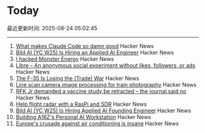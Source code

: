 # Today

最近更新时间: 2025-08-24 05:02:45

--- 
1. [What makes Claude Code so damn good](https://minusx.ai/blog/decoding-claude-code/) Hacker News
2. [Bild AI (YC W25) Is Hiring an Applied AI Engineer](https://www.workatastartup.com/jobs/75647) Hacker News
3. [I hacked Monster Energy](https://bobdahacker.com/blog/monster-energy) Hacker News
4. [Libre – An anonymous social experiment without likes, followers, or ads](https://libreantisocial.com) Hacker News
5. [The F-35 Is Losing the (Trade) War](https://www.jalopnik.com/1945910/f-35-fighter-jet-losing-trade-war/) Hacker News
6. [Line scan camera image processing for train photography](https://daniel.lawrence.lu/blog/y2025m09d21/) Hacker News
7. [RFK Jr demanded a vaccine study be retracted – the journal said no](https://www.nature.com/articles/d41586-025-02682-9) Hacker News
8. [Help flight radar with a RasPi and SDR](https://www.flightradar24.com/build-your-own) Hacker News
9. [Bild AI (YC W25) Is Hiring Applied AI Founding Engineer](https://www.workatastartup.com/jobs/75647) Hacker News
10. [Building A16Z's Personal AI Workstation](https://a16z.com/building-a16zs-personal-ai-workstation-with-four-nvidia-rtx-6000-pro-blackwell-max-q-gpus/) Hacker News
11. [Europe's crusade against air conditioning is insane](https://www.noahpinion.blog/p/europes-crusade-against-air-conditioning) Hacker News
